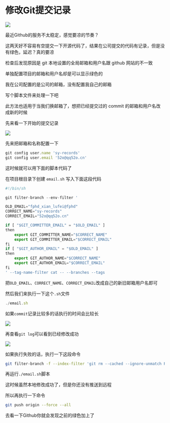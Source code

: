 # 修改Git提交记录

![](https://gitee.com/jianglin521/picgoImg/raw/master/img/20210803151118.png)

最近Github的服务不太稳定，感觉要凉的节奏？

这两天好不容易有空提交一下开源代码了，结果在公司提交的代码有记录，但是没有绿色，延迟？真的要凉

检查后发现原因是 git 本地设置的全局邮箱和用户名跟 github 网站的不一致

单独配置项目的邮箱和用户名却是可以显示绿色的

我在公司配置的是公司的邮箱，没有配置我自己的邮箱

写个脚本文件来处理一下吧

此方法也适用于当我们换邮箱了，想把已经提交过的 commit 的邮箱和用户名改成新的时候

先来看一下开始的提交记录

![](https://gitee.com/jianglin521/picgoImg/raw/master/img/20210803151211.png)

先来把邮箱和名称配置一下

```javascript
git config user.name 'sy-records'
git config user.email '52o@qq52o.cn'
```

这时候就可以用下面的脚本代码了

在项目根目录下创建 `email.sh` 写入下面这段代码

```javascript
#!/bin/sh

git filter-branch --env-filter '

OLD_EMAIL="fphd_xian_lufei@fphd"
CORRECT_NAME="sy-records"
CORRECT_EMAIL="52o@qq52o.cn"

if [ "$GIT_COMMITTER_EMAIL" = "$OLD_EMAIL" ]
then
    export GIT_COMMITTER_NAME="$CORRECT_NAME"
    export GIT_COMMITTER_EMAIL="$CORRECT_EMAIL"
fi
if [ "$GIT_AUTHOR_EMAIL" = "$OLD_EMAIL" ]
then
    export GIT_AUTHOR_NAME="$CORRECT_NAME"
    export GIT_AUTHOR_EMAIL="$CORRECT_EMAIL"
fi
' --tag-name-filter cat -- --branches --tags
```

把`OLD_EMAIL`、`CORRECT_NAME`、`CORRECT_EMAIL`改成自己的新旧邮箱用户名即可

然后我们来执行一下这个`.sh`文件

```javascript
./email.sh
```

如果`commit`记录比较多的话执行的时间会比较长

![](https://gitee.com/jianglin521/picgoImg/raw/master/img/20210803151234.png)

再查看`git log`可以看到已经修改成功

![](https://gitee.com/jianglin521/picgoImg/raw/master/img/20210803151302.png)

如果执行失败的话，执行一下这段命令

```sh
git filter-branch -f --index-filter 'git rm --cached --ignore-unmatch Rakefile' HEAD
```

再运行`./email.sh`脚本

这时候虽然本地修改成功了，但是你还没有推送到远程

所以再执行一下命令

```sh
git push origin --force --all
```

去看一下Github你就会发现之前的绿色加上了